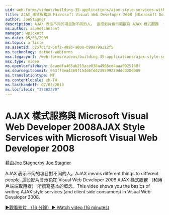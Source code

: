 ```yaml
---
uid: web-forms/videos/building-35-applications/ajax-style-services-with-microsoft-visual-web-developer-2008
title: AJAX 樣式服務與 Microsoft Visual Web Developer 2008 |Microsoft Docs
author: JoeStagner
description: AJAX 表示不同的項目對不同的人。 這段影片會示範撰寫 AJAX 樣式服務 （和用戶端端取用者） 在 Visual Web 開發的基本概念...
ms.author: aspnetcontent
manager: wpickett
ms.date: 05/08/2009
ms.topic: article
ms.assetid: b257d1f2-58f2-49ab-a800-b99a79a212f5
ms.technology: dotnet-webforms
msc.legacyurl: /web-forms/videos/building-35-applications/ajax-style-services-with-microsoft-visual-web-developer-2008
msc.type: video
ms.openlocfilehash: 8caedfa465ab215ace038a4966cd4aaa6025168f
ms.sourcegitcommit: 953ff9ea4369f154d6fd0239599279ddd3280009
ms.translationtype: MT
ms.contentlocale: zh-TW
ms.lasthandoff: 07/03/2018
ms.locfileid: "37382370"
---
```

<a name="ajax-style-services-with-microsoft-visual-web-developer-2008"></a><span data-ttu-id="7a1e3-104">AJAX 樣式服務與 Microsoft Visual Web Developer 2008</span><span class="sxs-lookup"><span data-stu-id="7a1e3-104">AJAX Style Services with Microsoft Visual Web Developer 2008</span></span>
====================
<span data-ttu-id="7a1e3-105">藉由[Joe Stagner](https://github.com/JoeStagner)</span><span class="sxs-lookup"><span data-stu-id="7a1e3-105">by [Joe Stagner](https://github.com/JoeStagner)</span></span>

<span data-ttu-id="7a1e3-106">AJAX 表示不同的項目對不同的人。</span><span class="sxs-lookup"><span data-stu-id="7a1e3-106">AJAX means different things to different people.</span></span> <span data-ttu-id="7a1e3-107">這段影片會示範在 Visual Web Developer 2008 AJAX 樣式服務 （和用戶端端取用者） 所撰寫基本的概念。</span><span class="sxs-lookup"><span data-stu-id="7a1e3-107">This video shows you the basics of writing AJAX style services (and client side consumers) in Visual Web Developer 2008.</span></span>

[<span data-ttu-id="7a1e3-108">&#9654;觀看影片 （16 分鐘）</span><span class="sxs-lookup"><span data-stu-id="7a1e3-108">&#9654; Watch video (16 minutes)</span></span>](https://channel9.msdn.com/Blogs/ASP-NET-Site-Videos/ajax-style-services-with-microsoft-visual-web-developer-2008)
